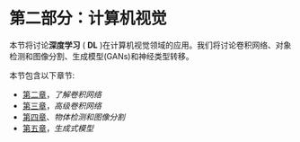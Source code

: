 

# 第二部分：计算机视觉

本节将讨论**深度学习** ( **DL** )在计算机视觉领域的应用。我们将讨论卷积网络、对象检测和图像分割、生成模型(GANs)和神经类型转移。

本节包含以下章节:

*   [第二章](d94e220f-820e-40da-8bb5-9593e0790b21.xhtml)，*了解卷积网络*
*   [第三章](433225cc-e19a-4ecb-9874-8de71338142d.xhtml)，*高级卷积网络*
*   [第四章](9ac88546-8662-4b23-aa96-7eb00f48fedb.xhtml)、*物体检测和图像分割*
*   [第五章](319c18b2-c733-402e-937c-ace912ff87ca.xhtml)，*生成式模型*